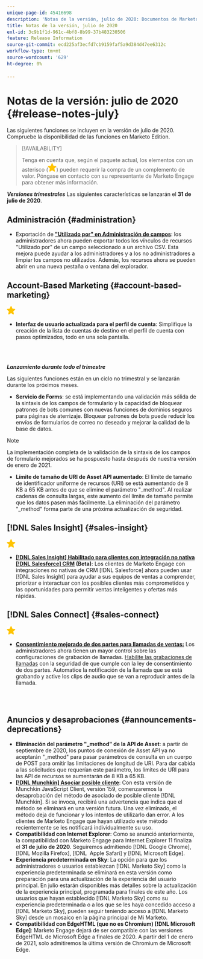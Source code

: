 ```yaml
---
unique-page-id: 45416698
description: 'Notas de la versión, julio de 2020: Documentos de Marketo: documentación del producto'
title: Notas de la versión, julio de 2020
exl-id: 3c9b1f1d-961c-4bf8-8b99-37b483230506
feature: Release Information
source-git-commit: ecd225af3ecfd7cb9159faf5a9d384d47ee6312c
workflow-type: tm+mt
source-wordcount: '629'
ht-degree: 0%

---
```


# Notas de la versión: julio de 2020 {#release-notes-july}

Las siguientes funciones se incluyen en la versión de julio de 2020. Compruebe la disponibilidad de las funciones en Marketo Edition.

>[!AVAILABILITY]
>
>Tenga en cuenta que, según el paquete actual, los elementos con un asterisco (![(estrella)](assets/yellow-star.png)) pueden requerir la compra de un complemento de valor. Póngase en contacto con su representante de Marketo Engage para obtener más información.

**_Versiones trimestrales_** Las siguientes características se lanzarán el **31 de julio de 2020**.

## Administración {#administration}

* Exportación de **[&quot;Utilizado por&quot; en Administración de campos](/help/marketo/product-docs/administration/field-management/export-used-by-data-for-a-field.md)**: los administradores ahora pueden exportar todos los vínculos de recursos &quot;Utilizado por&quot; de un campo seleccionado a un archivo CSV. Esta mejora puede ayudar a los administradores y a los no administradores a limpiar los campos no utilizados. Además, los recursos ahora se pueden abrir en una nueva pestaña o ventana del explorador.

## Account-Based Marketing {#account-based-marketing}

![(estrella)](assets/yellow-star.png)

* **Interfaz de usuario actualizada para el perfil de cuenta**: Simplifique la creación de la lista de cuentas de destino en el perfil de cuenta con pasos optimizados, todo en una sola pantalla.

<br> 

**_Lanzamiento durante todo el trimestre_**

Las siguientes funciones están en un ciclo no trimestral y se lanzarán durante los próximos meses.

* **Servicio de Forms**: se está implementando una validación más sólida de la sintaxis de los campos de formulario y la capacidad de bloquear patrones de bots comunes con nuevas funciones de dominios seguros para páginas de aterrizaje. Bloquear patrones de bots puede reducir los envíos de formularios de correo no deseado y mejorar la calidad de la base de datos.

>[!NOTE]
>
>La implementación completa de la validación de la sintaxis de los campos de formulario mejorados se ha pospuesto hasta después de nuestra versión de enero de 2021.

* **Límite de tamaño de URI de Asset API aumentado**: El límite de tamaño de identificador uniforme de recursos (URI) se está aumentando de 8 KB a 65 KB antes de que se elimine el parámetro &quot;_method&quot;. Al realizar cadenas de consulta largas, este aumento del límite de tamaño permite que los datos pasen más fácilmente. La eliminación del parámetro &quot;_method&quot; forma parte de una próxima actualización de seguridad.

## [!DNL Sales Insight] {#sales-insight}

![(estrella)](assets/yellow-star.png)

* **[[!DNL Sales Insight] Habilitado para clientes con integración no nativa [!DNL Salesforce] CRM](/help/marketo/product-docs/marketo-sales-insight/sales-insight-for-non-native-salesforce-integrations.md) (Beta)**: Los clientes de Marketo Engage con integraciones no nativas de CRM [!DNL Salesforce] ahora pueden usar [!DNL Sales Insight] para ayudar a sus equipos de ventas a comprender, priorizar e interactuar con los posibles clientes más comprometidos y las oportunidades para permitir ventas inteligentes y ofertas más rápidas.

## [!DNL Sales Connect] {#sales-connect}

![(estrella)](assets/yellow-star.png)

* **[Consentimiento mejorado de dos partes para llamadas de ventas:](/help/marketo/product-docs/marketo-sales-connect/phone/two-party-consent-settings.md)** Los administradores ahora tienen un mayor control sobre las configuraciones de grabación de llamadas. [Habilite las grabaciones de llamadas](/help/marketo/product-docs/marketo-sales-connect/phone/enable-call-recording.md) con la seguridad de que cumple con la ley de consentimiento de dos partes. Automatice la notificación de la llamada que se está grabando y active los clips de audio que se van a reproducir antes de la llamada.

<br> 

## Anuncios y desaprobaciones {#announcements-deprecations}

* **Eliminación del parámetro &quot;_method&quot; de la API de Asset**: a partir de septiembre de 2020, los puntos de conexión de Asset API ya no aceptarán &quot;_method&quot; para pasar parámetros de consulta en un cuerpo de POST para omitir las limitaciones de longitud de URI. Para dar cabida a las solicitudes que requerían este parámetro, los límites de URI para las API de recursos se aumentarán de 8 KB a 65 KB.
* **[[!DNL Munchkin] Asociar posible cliente](https://developers.marketo.com/blog/deprecation-of-munchkin-associate-lead-method/)**: Con esta versión de Munchkin JavaScript Client, versión 159, comenzaremos la desaprobación del método de asociado de posible cliente [!DNL Munchkin]. Si se invoca, recibirá una advertencia que indica que el método se eliminará en una versión futura. Una vez eliminado, el método deja de funcionar y los intentos de utilizarlo dan error. A los clientes de Marketo Engage que hayan utilizado este método recientemente se les notificará individualmente su uso.
* **Compatibilidad con Internet Explorer**: Como se anunció anteriormente, la compatibilidad con Marketo Engage para Internet Explorer 11 finaliza el **31 de julio de 2020**. Seguiremos admitiendo [!DNL Google Chrome], [!DNL Mozilla Firefox], [!DNL &#x200B; Apple Safari] y [!DNL Microsoft Edge].
* **Experiencia predeterminada en Sky**: La opción para que los administradores o usuarios establezcan [!DNL Marketo Sky] como la experiencia predeterminada se eliminará en esta versión como preparación para una actualización de la experiencia del usuario principal. En julio estarán disponibles más detalles sobre la actualización de la experiencia principal, programada para finales de este año. Los usuarios que hayan establecido [!DNL Marketo Sky] como su experiencia predeterminada o a los que se les haya concedido acceso a [!DNL Marketo Sky], pueden seguir teniendo acceso a [!DNL Marketo Sky] desde un mosaico en la página principal de Mi Marketo.
* **Compatibilidad con EdgeHTML (que no es Chromium) [!DNL Microsoft Edge]**: Marketo Engage dejará de ser compatible con las versiones EdgeHTML de Microsoft Edge a finales de 2020. A partir del 1 de enero de 2021, solo admitiremos la última versión de Chromium de Microsoft Edge.
